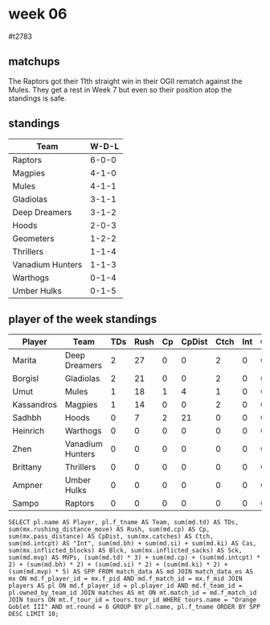 # week 06

#t2783

## matchups

 The Raptors got their 11th straight win in their OGII rematch against the Mules. They get a rest in Week 7 but even so their position atop the standings is safe.

## standings

| Team | W-D-L |
|-------|-----|
| Raptors | 6-0-0 |
| Magpies | 4-1-0 |
| Mules | 4-1-1 |
| Gladiolas | 3-1-1 |
| Deep Dreamers | 3-1-2 |
| Hoods | 2-0-3 |
| Geometers | 1-2-2 |
| Thrillers | 1-1-4 |
| Vanadium Hunters | 1-1-3 |
| Warthogs | 0-1-4 |
| Umber Hulks | 0-1-5 |


## player of the week standings

| Player            | Team             | TDs  | Rush | Cp   | CpDist | Ctch | Int | Cas  | Blck | Sck | MVP | SPP  |
|-------------------|------------------|------|------|------|----------|---------|---|---|--------|-------|------|------|
| Marita     | Deep Dreamers    |    2 |   27 |    0 |      0 |    2 |    0 |    0 |    1 |    0 |    1 |   11 |
| Borgisl    | Gladiolas        |    2 |   21 |    0 |      0 |    2 |    0 |    0 |    2 |    0 |    1 |   11 |
| Umut       | Mules            |    1 |   18 |    1 |      4 |    1 |    0 |    0 |    2 |    0 |    1 |    9 |
| Kassandros | Magpies          |    1 |   14 |    0 |      0 |    2 |    0 |    0 |    2 |    0 |    1 |    8 |
| Sadhbh     | Hoods            |    0 |    7 |    2 |     21 |    0 |    0 |    0 |    0 |    0 |    1 |    7 |
| Heinrich   | Warthogs         |    0 |    0 |    0 |      0 |    0 |    0 |    0 |    7 |    0 |    1 |    5 |
| Zhen       | Vanadium Hunters |    0 |    0 |    0 |      0 |    0 |    0 |    0 |    6 |    0 |    1 |    5 |
| Brittany   | Thrillers        |    0 |    0 |    0 |      0 |    0 |    0 |    0 |    5 |    0 |    1 |    5 |
| Ampner     | Umber Hulks      |    0 |    0 |    0 |      0 |    0 |    0 |    0 |    2 |    0 |    1 |    5 |
| Sampo      | Raptors          |    0 |    0 |    0 |      0 |    0 |    0 |    0 |    7 |    0 |    1 |    5 |


```
SELECT pl.name AS Player, pl.f_tname AS Team, sum(md.td) AS TDs, sum(mx.rushing_distance_move) AS Rush, sum(md.cp) AS Cp,	sum(mx.pass_distance) AS CpDist, sum(mx.catches) AS Ctch, sum(md.intcpt) AS "Int", sum(md.bh) + sum(md.si) + sum(md.ki) AS Cas, sum(mx.inflicted_blocks) AS Blck, sum(mx.inflicted_sacks) AS Sck, sum(md.mvp) AS MVPs, (sum(md.td) * 3) + sum(md.cp) + (sum(md.intcpt) * 2) + (sum(md.bh) * 2) + (sum(md.si) * 2) + (sum(md.ki) * 2) + (sum(md.mvp) * 5) AS SPP FROM match_data AS md JOIN match_data_es AS mx ON md.f_player_id = mx.f_pid AND md.f_match_id = mx.f_mid JOIN players AS pl ON md.f_player_id = pl.player_id AND md.f_team_id = pl.owned_by_team_id JOIN matches AS mt ON mt.match_id = md.f_match_id JOIN tours ON mt.f_tour_id = tours.tour_id WHERE tours.name = "Orange Goblet III" AND mt.round = 6 GROUP BY pl.name, pl.f_tname ORDER BY SPP DESC LIMIT 10;
```
